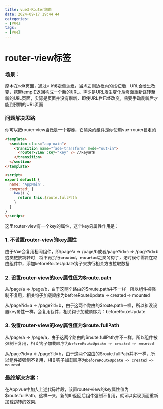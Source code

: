 ```yaml
---
title: vue3-Router路由
date: 2024-09-17 19:44:44
categories:
- [Vue]
tags:
- [Vue]
---
```


# router-view标签

### 场景：
原本在edit页面，通过v-if绑定侧边栏，当点击侧边栏内的按钮后，URL会发生改变，携带tempID返回构成一个新的URL。需求是URL发生变化后页面重新跳转至新的URL页面，实际是页面并没有刷新，即使URL栏已经改变，需要手动刷新后才能到预期的URL页面

### 问题解决思路:

你可以把router-view当做是一个容器，它渲染的组件是你使用vue-router指定的

``` html
<template>
  <section class="app-main">
    <transition name="fade-transform" mode="out-in">
      <router-view :key="key" /> //key属性
    </transition>
  </section>
</template>

<script>
export default {
  name: 'AppMain',
  computed: {
    key() {
      return this.$route.fullPath
    }
  }
}
</script>

```

这里router-view有一个key的属性，这个key的属性作用是：

### 1. 不设置router-view的key属性

由于Vue会复用相同组件，即/page/a => /page/b或者/page?id=a => /page?id=b这类链接跳转时，将不再执行created，mounted之类的钩子，这时候你需要在路由组件中，添加beforeRouteUpdate钩子来执行相关方法拉取数据

### 2. 设置router-view的key属性值为$route.path

从/page/a => /page/b，由于这两个路由的$route.path并不一样，所以组件被强制不复用，相关钩子加载顺序为beforeRouteUpdate => created => mounted

从/page?id=a => /page?id=b，由于这两个路由的$route.path一样，所以和没设置key属性一样，会复用组件，相关钩子加载顺序为：beforeRouteUpdate

### 3. 设置router-view的key属性值为$route.fullPath

从/page/a => /page/a，由于这两个路由的$route.fullPath并不一样，所以组件被强制不复用，相关钩子加载顺序为`beforeRouteUpdate => created => mounted`

从/page?id=a => /page?id=b，由于这两个路由的$route.fullPath并不一样，所以组件被强制不复用，相关钩子加载顺序为`beforeRouteUpdate => created => mounted`

### 最终解决方案：
在App.vue中加入上述代码片段，设置router-view的key属性值为$route.fullPath，这样一来，新的ID返回后组件强制不复用，就可以实现页面重新加载跳转的效果。
